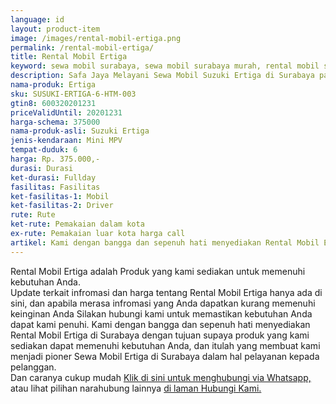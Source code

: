 ```yaml
---
language: id
layout: product-item
image: /images/rental-mobil-ertiga.png
permalink: /rental-mobil-ertiga/
title: Rental Mobil Ertiga
keyword: sewa mobil surabaya, sewa mobil surabaya murah, rental mobil surabaya, rental mobil surabaya murah, safajaya, safa jaya, safajaya.com, sewa mobil di surabaya, rental mobil di surabaya
description: Safa Jaya Melayani Sewa Mobil Suzuki Ertiga di Surabaya paling Murah dan terpercaya di Jawa timur Hubungi kami Call/WA di 081234220073
nama-produk: Ertiga
sku: SUSUKI-ERTIGA-6-HTM-003
gtin8: 600320201231
priceValidUntil: 20201231 
harga-schema: 375000
nama-produk-asli: Suzuki Ertiga
jenis-kendaraan: Mini MPV
tempat-duduk: 6
harga: Rp. 375.000,-
durasi: Durasi
ket-durasi: Fullday
fasilitas: Fasilitas
ket-fasilitas-1: Mobil
ket-fasilitas-2: Driver
rute: Rute
ket-rute: Pemakaian dalam kota
ex-rute: Pemakaian luar kota harga call
artikel: Kami dengan bangga dan sepenuh hati menyediakan Rental Mobil Ertiga di Surabaya dengan tujuan supaya produk yang kami sediakan dapat memenuhi kebutuhan Anda, dan itulah yang membuat kami menjadi pioner Sewa Mobil Ertiga di Surabaya dalam hal pelayanan kepada pelanggan.
---
```

Rental Mobil Ertiga adalah Produk yang kami sediakan untuk memenuhi kebutuhan Anda.<br>Update terkait infromasi dan harga tentang Rental Mobil Ertiga hanya ada di sini, dan apabila merasa infromasi yang Anda dapatkan kurang memenuhi keinginan Anda Silakan hubungi kami untuk memastikan kebutuhan Anda dapat kami penuhi. Kami dengan bangga dan sepenuh hati menyediakan Rental Mobil Ertiga di Surabaya dengan tujuan supaya produk yang kami sediakan dapat memenuhi kebutuhan Anda, dan itulah yang membuat kami menjadi pioner Sewa Mobil Ertiga di Surabaya dalam hal pelayanan kepada pelanggan.<br>
Dan caranya cukup mudah <a href="https://web.whatsapp.com/send?phone=6281234220073&text=Hallo,%20CS%20safajaya.com">Klik di sini untuk menghubungi via Whatsapp,</a> atau lihat pilihan narahubung lainnya <a href="/kontak-kami/">di laman Hubungi Kami.</a>